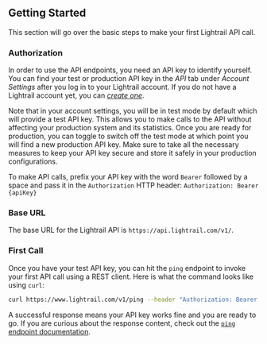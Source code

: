 ## Getting Started
This section will go over the basic steps to make your first Lightrail API call. 

### Authorization

In order to use the API endpoints, you need an API key to identify yourself. You can find your test or production API key in the _API_ tab under _Account Settings_ after you log in to your Lightrail account. 
If you do not have a Lightrail account yet, you can <em><a href="https://www.lightrail.com/app/#/register" target="_blank">create one</a></em>. 

Note that in your account settings, you will be in test mode by default which will provide a test API key. This allows you to make calls to the API without affecting your production system and its statistics.
Once you are ready for production, you can toggle to switch off the test mode at which point you will find a new production API key. 
Make sure to take all the necessary measures to keep your API key secure and store it safely in your production configurations.

To make API calls, prefix your API key with the word `Bearer` followed by a space and pass it in the `Authorization` HTTP header:
`Authorization: Bearer {apiKey}`

### Base URL

The base URL for the Lightrail API is `https://api.lightrail.com/v1/`.

### First Call

Once you have your test API key, you can hit the `ping` endpoint to invoke your first API call using a REST client. Here is what the command looks like using `curl`:

```sh
curl https://www.lightrail.com/v1/ping --header "Authorization: Bearer <apiKey>"
``` 

A successful response means your API key works fine and you are ready to go. 
If you are curious about the response content, check out the [`ping` endpoint documentation](#ping-endpoint-anchor).
